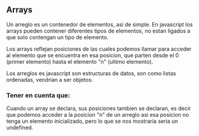 ## Arrays

Un arreglo es un contenedor de elementos, asi de simple. En javascript los arrays pueden contener diferentes tipos de elementos, no estan ligados a que solo contengan un tipo de elemento. 

Los arrays reflejan posiciones de las cuales podemos llamar para acceder al elemento que se encuentra en esa posicion, que parten desde el 0 (primer elemento) hasta el elemento "n" (ultimo elemento).

Los arreglos es javascript son estructuras de datos, son como listas ordenadas, vendrian a ser objetos.

### Tener en cuenta que:

Cuando un array se declara, sus posiciones tambien se declaran, es decir que podemos acceder a la posicion "n" de un arreglo asi esa posicion no tenga un elemento inicializado, pero lo que se nos mostraria seria un undefined.

